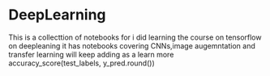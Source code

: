# DeepLearning
This is a collecttion of notebooks for i did learning the course on tensorflow on deepleaning it has notebooks covering CNNs,image augemntation and transfer learning will keep adding as a learn more
accuracy_score(test_labels, y_pred.round())
